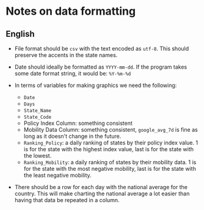 # Notes on data formatting

## English

- File format should be `csv` with the text encoded as `utf-8`. This should preserve the accents in the state names.
- Date should ideally be formatted as `YYYY-mm-dd`. If the program takes some date format string, it would be: `%Y-%m-%d`
- In terms of variables for making graphics we need the following:

  - `Date`
  - `Days`
  - `State_Name`
  - `State_Code`
  - Policy Index Column: something consistent
  - Mobility Data Column: something consistent, `google_avg_7d` is fine as long as it doesn't change in the future.
  - `Ranking_Policy`: a daily ranking of states by their policy index value. 1 is for the state with the highest index value, last is for the state with the lowest.
  - `Ranking_Mobility`: a daily ranking of states by their mobility data. 1 is for the state with the most negative mobility, last is for the state with the least negative mobility.

- There should be a row for each day with the national average for the country. This will make charting the national average a lot easier than having that data be repeated in a column.
